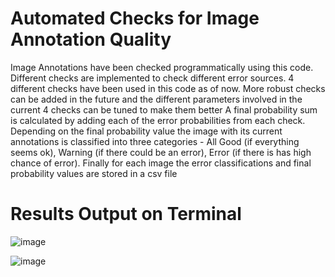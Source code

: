 # Automated Checks for Image Annotation Quality
Image Annotations have been checked programmatically using this code. Different checks are implemented to check different error sources. 4 different checks have been used in this code as of now.
More robust checks can be added in the future and the different parameters involved in the current 4 checks can be tuned to make them better
A final probability sum is calculated by adding each of the error probabilities from each check. 
Depending on the final probability value the image with its current annotations is classified into three categories  - All Good (if everything seems ok), Warning (if there could be an error), Error (if there is has high chance of error). Finally for each image the error classifications and final probability values are stored in a csv file 

# Results Output on Terminal
![image](https://github.com/user-attachments/assets/cabf0dbe-4873-47c4-8da8-d3563e7ffe85)

![image](https://github.com/user-attachments/assets/ddc38e65-bee3-406d-a517-5790db79a885)

